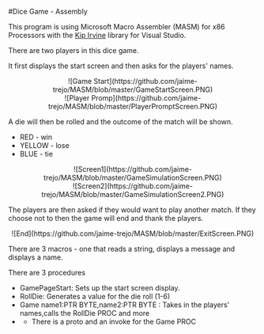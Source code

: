 #Dice Game - Assembly

This program is using Microsoft Macro Assembler (MASM) for x86 Processors with the [Kip Irvine](http://asmirvine.com/) library for Visual Studio.

There are two players in this dice game.

It first displays the start screen and then asks for the players' names.

<center>![Game Start](https://github.com/jaime-trejo/MASM/blob/master/GameStartScreen.PNG)</center>
<center>![Player Promp](https://github.com/jaime-trejo/MASM/blob/master/PlayerPromptScreen.PNG)</center>

A die will then be rolled and the outcome of the match will be shown.

<ul>
<li>RED - win</li>
<li>YELLOW - lose</li>
<li>BLUE - tie</li>
</ul>


<center>![Screen1](https://github.com/jaime-trejo/MASM/blob/master/GameSimulationScreen.PNG)</center>

<center>![Screen2](https://github.com/jaime-trejo/MASM/blob/master/GameSimulationScreen2.PNG)</center>

The players are then asked if they would want to play another match.
If they choose not to then the game will end and thank the players.

<center>![End](https://github.com/jaime-trejo/MASM/blob/master/ExitScreen.PNG)</center>


There are 3 macros  - one that reads a string, displays a message and displays a name.

There are 3 procedures
  <ul>
  <li>GamePageStart: Sets up the start screen display.</li>
  <li>RollDie: Generates a value for the die roll (1-6)</li>
  <li>Game name1:PTR BYTE,name2:PTR BYTE : Takes in the players' names,calls the RollDie PROC and more<li>
  <ul><li>There is a proto and an invoke for the Game PROC</li></ul>
  </ul>
